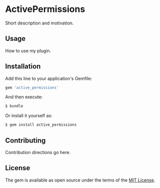 # ActivePermissions
Short description and motivation.

## Usage
How to use my plugin.

## Installation
Add this line to your application's Gemfile:

```ruby
gem 'active_permissions'
```

And then execute:
```bash
$ bundle
```

Or install it yourself as:
```bash
$ gem install active_permissions
```

## Contributing
Contribution directions go here.

## License
The gem is available as open source under the terms of the [MIT License](https://opensource.org/licenses/MIT).
